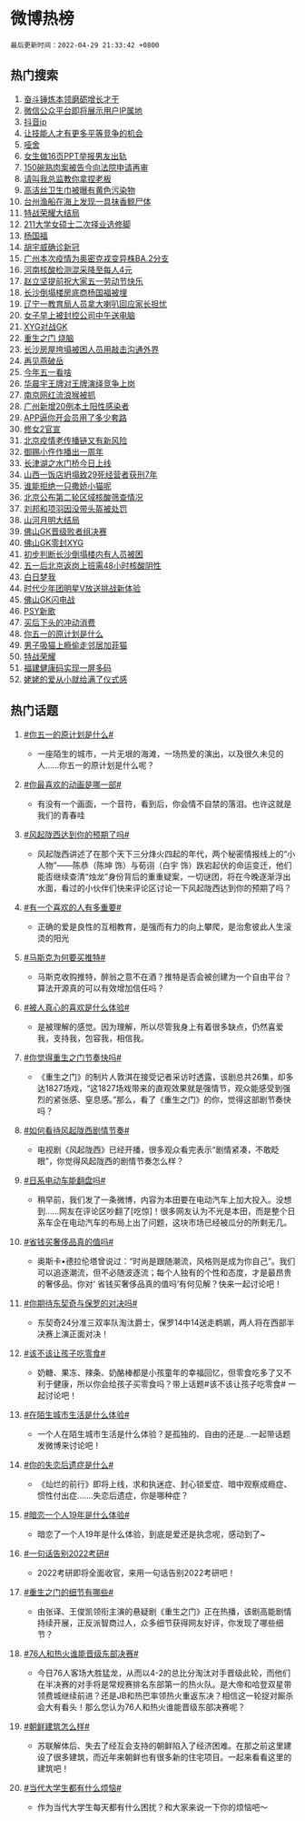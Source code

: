# 微博热榜

`最后更新时间：2022-04-29 21:33:42 +0800`

## 热门搜索

1. [奋斗锤炼本领磨砺增长才干](https://m.weibo.cn/search?containerid=100103type%3D1%26t%3D10%26q%3D%23%E5%A5%8B%E6%96%97%E9%94%A4%E7%82%BC%E6%9C%AC%E9%A2%86%E7%A3%A8%E7%A0%BA%E5%A2%9E%E9%95%BF%E6%89%8D%E5%B9%B2%23&stream_entry_id=51&isnewpage=1&extparam=seat%3D1%26c_type%3D51%26dgr%3D0%26pos%3D0%26filter_type%3Drealtimehot%26cate%3D10103%26display_time%3D1651239221%26pre_seqid%3D1651239221147012678226&luicode=10000011&lfid=106003type%253D25%2526t%253D3%2526disable_hot%253D1%2526filter_type%253Drealtimehot)
1. [微信公众平台即将展示用户IP属地](https://m.weibo.cn/search?containerid=100103type%3D1%26t%3D10%26q%3D%23%E5%BE%AE%E4%BF%A1%E5%85%AC%E4%BC%97%E5%B9%B3%E5%8F%B0%E5%8D%B3%E5%B0%86%E5%B1%95%E7%A4%BA%E7%94%A8%E6%88%B7IP%E5%B1%9E%E5%9C%B0%23&stream_entry_id=31&isnewpage=1&extparam=seat%3D1%26c_type%3D31%26pos%3D0%26filter_type%3Drealtimehot%26flag%3D16%26dgr%3D0%26realpos%3D1%26lcate%3D5001%26cate%3D0%26display_time%3D1651239221%26pre_seqid%3D1651239221147012678226&luicode=10000011&lfid=106003type%253D25%2526t%253D3%2526disable_hot%253D1%2526filter_type%253Drealtimehot)
1. [抖音ip](https://m.weibo.cn/search?containerid=100103type%3D1%26t%3D10%26q%3D%E6%8A%96%E9%9F%B3ip&stream_entry_id=31&isnewpage=1&extparam=seat%3D1%26c_type%3D31%26pos%3D1%26filter_type%3Drealtimehot%26flag%3D0%26dgr%3D0%26realpos%3D2%26lcate%3D5001%26cate%3D0%26display_time%3D1651239221%26pre_seqid%3D1651239221147012678226&luicode=10000011&lfid=106003type%253D25%2526t%253D3%2526disable_hot%253D1%2526filter_type%253Drealtimehot)
1. [让技能人才有更多平等竞争的机会](https://m.weibo.cn/search?containerid=100103type%3D1%26t%3D10%26q%3D%23%E8%AE%A9%E6%8A%80%E8%83%BD%E4%BA%BA%E6%89%8D%E6%9C%89%E6%9B%B4%E5%A4%9A%E5%B9%B3%E7%AD%89%E7%AB%9E%E4%BA%89%E7%9A%84%E6%9C%BA%E4%BC%9A%23&stream_entry_id=31&isnewpage=1&extparam=seat%3D1%26c_type%3D31%26pos%3D2%26filter_type%3Drealtimehot%26flag%3D0%26dgr%3D0%26realpos%3D3%26lcate%3D5001%26cate%3D0%26display_time%3D1651239221%26pre_seqid%3D1651239221147012678226&luicode=10000011&lfid=106003type%253D25%2526t%253D3%2526disable_hot%253D1%2526filter_type%253Drealtimehot)
1. [哑舍](https://m.weibo.cn/search?containerid=100103type%3D1%26t%3D10%26q%3D%E5%93%91%E8%88%8D&stream_entry_id=31&isnewpage=1&extparam=seat%3D1%26c_type%3D31%26pos%3D3%26filter_type%3Drealtimehot%26flag%3D16%26dgr%3D0%26realpos%3D4%26lcate%3D5001%26cate%3D0%26display_time%3D1651239221%26pre_seqid%3D1651239221147012678226&luicode=10000011&lfid=106003type%253D25%2526t%253D3%2526disable_hot%253D1%2526filter_type%253Drealtimehot)
1. [女生做16页PPT举报男友出轨](https://m.weibo.cn/search?containerid=100103type%3D1%26t%3D10%26q%3D%23%E5%A5%B3%E7%94%9F%E5%81%9A16%E9%A1%B5PPT%E4%B8%BE%E6%8A%A5%E7%94%B7%E5%8F%8B%E5%87%BA%E8%BD%A8%23&stream_entry_id=31&isnewpage=1&extparam=seat%3D1%26c_type%3D31%26pos%3D4%26filter_type%3Drealtimehot%26flag%3D2%26dgr%3D0%26realpos%3D5%26lcate%3D5001%26cate%3D0%26display_time%3D1651239221%26pre_seqid%3D1651239221147012678226&luicode=10000011&lfid=106003type%253D25%2526t%253D3%2526disable_hot%253D1%2526filter_type%253Drealtimehot)
1. [150碗熟肉案被告今向法院申请再审](https://m.weibo.cn/search?containerid=100103type%3D1%26t%3D10%26q%3D%23150%E7%A2%97%E7%86%9F%E8%82%89%E6%A1%88%E8%A2%AB%E5%91%8A%E4%BB%8A%E5%90%91%E6%B3%95%E9%99%A2%E7%94%B3%E8%AF%B7%E5%86%8D%E5%AE%A1%23&stream_entry_id=31&isnewpage=1&extparam=seat%3D1%26c_type%3D31%26pos%3D5%26filter_type%3Drealtimehot%26flag%3D1%26dgr%3D0%26realpos%3D6%26lcate%3D5001%26cate%3D0%26display_time%3D1651239221%26pre_seqid%3D1651239221147012678226&luicode=10000011&lfid=106003type%253D25%2526t%253D3%2526disable_hot%253D1%2526filter_type%253Drealtimehot)
1. [请叫我总监教你拿捏老板](https://m.weibo.cn/search?containerid=100103type%3D1%26t%3D10%26q%3D%23%E8%AF%B7%E5%8F%AB%E6%88%91%E6%80%BB%E7%9B%91%E6%95%99%E4%BD%A0%E6%8B%BF%E6%8D%8F%E8%80%81%E6%9D%BF%23&stream_entry_id=31&isnewpage=1&extparam=seat%3D1%26c_type%3D31%26pos%3D6%26adid%3D152983%26dgr%3D0%26filter_type%3Drealtimehot%26lcate%3D5001%26cate%3D0%26display_time%3D1651239221%26pre_seqid%3D1651239221147012678226&luicode=10000011&lfid=106003type%253D25%2526t%253D3%2526disable_hot%253D1%2526filter_type%253Drealtimehot)
1. [高洁丝卫生巾被曝有黄色污染物](https://m.weibo.cn/search?containerid=100103type%3D1%26t%3D10%26q%3D%23%E9%AB%98%E6%B4%81%E4%B8%9D%E5%8D%AB%E7%94%9F%E5%B7%BE%E8%A2%AB%E6%9B%9D%E6%9C%89%E9%BB%84%E8%89%B2%E6%B1%A1%E6%9F%93%E7%89%A9%23&stream_entry_id=31&isnewpage=1&extparam=seat%3D1%26c_type%3D31%26pos%3D7%26filter_type%3Drealtimehot%26flag%3D0%26dgr%3D0%26realpos%3D7%26lcate%3D5001%26cate%3D0%26display_time%3D1651239221%26pre_seqid%3D1651239221147012678226&luicode=10000011&lfid=106003type%253D25%2526t%253D3%2526disable_hot%253D1%2526filter_type%253Drealtimehot)
1. [台州渔船在海上发现一具抹香鲸尸体](https://m.weibo.cn/search?containerid=100103type%3D1%26t%3D10%26q%3D%23%E5%8F%B0%E5%B7%9E%E6%B8%94%E8%88%B9%E5%9C%A8%E6%B5%B7%E4%B8%8A%E5%8F%91%E7%8E%B0%E4%B8%80%E5%85%B7%E6%8A%B9%E9%A6%99%E9%B2%B8%E5%B0%B8%E4%BD%93%23&stream_entry_id=31&isnewpage=1&extparam=seat%3D1%26c_type%3D31%26pos%3D8%26filter_type%3Drealtimehot%26flag%3D0%26dgr%3D0%26realpos%3D8%26lcate%3D5001%26cate%3D0%26display_time%3D1651239221%26pre_seqid%3D1651239221147012678226&luicode=10000011&lfid=106003type%253D25%2526t%253D3%2526disable_hot%253D1%2526filter_type%253Drealtimehot)
1. [特战荣耀大结局](http://m.weibo.cn/c/wbox?&id=j84w2uenjc&roomid=9662&q=%23%E7%89%B9%E6%88%98%E8%8D%A3%E8%80%80%E5%A4%A7%E7%BB%93%E5%B1%80%23&extparam=seat%3D1%26c_type%3D31%26pos%3D9%26filter_type%3Drealtimehot%26flag%3D1%26dgr%3D0%26realpos%3D9%26lcate%3D5001%26cate%3D0%26display_time%3D1651239221%26pre_seqid%3D1651239221147012678226&luicode=10000011&lfid=106003type%253D25%2526t%253D3%2526disable_hot%253D1%2526filter_type%253Drealtimehot)
1. [211大学女硕士二次择业选修脚](https://m.weibo.cn/search?containerid=100103type%3D1%26t%3D10%26q%3D%23211%E5%A4%A7%E5%AD%A6%E5%A5%B3%E7%A1%95%E5%A3%AB%E4%BA%8C%E6%AC%A1%E6%8B%A9%E4%B8%9A%E9%80%89%E4%BF%AE%E8%84%9A%23&stream_entry_id=31&isnewpage=1&extparam=seat%3D1%26c_type%3D31%26pos%3D10%26filter_type%3Drealtimehot%26flag%3D0%26dgr%3D0%26realpos%3D10%26lcate%3D5001%26cate%3D0%26display_time%3D1651239221%26pre_seqid%3D1651239221147012678226&luicode=10000011&lfid=106003type%253D25%2526t%253D3%2526disable_hot%253D1%2526filter_type%253Drealtimehot)
1. [杨国福](https://m.weibo.cn/search?containerid=100103type%3D1%26t%3D10%26q%3D%E6%9D%A8%E5%9B%BD%E7%A6%8F&stream_entry_id=31&isnewpage=1&extparam=seat%3D1%26c_type%3D31%26pos%3D11%26filter_type%3Drealtimehot%26flag%3D2%26dgr%3D0%26realpos%3D11%26lcate%3D5001%26cate%3D0%26display_time%3D1651239221%26pre_seqid%3D1651239221147012678226&luicode=10000011&lfid=106003type%253D25%2526t%253D3%2526disable_hot%253D1%2526filter_type%253Drealtimehot)
1. [胡宇威确诊新冠](https://m.weibo.cn/search?containerid=100103type%3D1%26t%3D10%26q%3D%23%E8%83%A1%E5%AE%87%E5%A8%81%E7%A1%AE%E8%AF%8A%E6%96%B0%E5%86%A0%23&stream_entry_id=31&isnewpage=1&extparam=seat%3D1%26c_type%3D31%26pos%3D12%26filter_type%3Drealtimehot%26flag%3D0%26dgr%3D0%26realpos%3D12%26lcate%3D5001%26cate%3D0%26display_time%3D1651239221%26pre_seqid%3D1651239221147012678226&luicode=10000011&lfid=106003type%253D25%2526t%253D3%2526disable_hot%253D1%2526filter_type%253Drealtimehot)
1. [广州本次疫情为奥密克戎变异株BA.2分支](https://m.weibo.cn/search?containerid=100103type%3D1%26t%3D10%26q%3D%23%E5%B9%BF%E5%B7%9E%E6%9C%AC%E6%AC%A1%E7%96%AB%E6%83%85%E4%B8%BA%E5%A5%A5%E5%AF%86%E5%85%8B%E6%88%8E%E5%8F%98%E5%BC%82%E6%A0%AABA.2%E5%88%86%E6%94%AF%23&stream_entry_id=31&isnewpage=1&extparam=seat%3D1%26c_type%3D31%26pos%3D13%26filter_type%3Drealtimehot%26flag%3D1%26dgr%3D0%26realpos%3D13%26lcate%3D5001%26cate%3D0%26display_time%3D1651239221%26pre_seqid%3D1651239221147012678226&luicode=10000011&lfid=106003type%253D25%2526t%253D3%2526disable_hot%253D1%2526filter_type%253Drealtimehot)
1. [河南核酸检测混采降至每人4元](https://m.weibo.cn/search?containerid=100103type%3D1%26t%3D10%26q%3D%23%E6%B2%B3%E5%8D%97%E6%A0%B8%E9%85%B8%E6%A3%80%E6%B5%8B%E6%B7%B7%E9%87%87%E9%99%8D%E8%87%B3%E6%AF%8F%E4%BA%BA4%E5%85%83%23&stream_entry_id=31&isnewpage=1&extparam=seat%3D1%26c_type%3D31%26pos%3D14%26filter_type%3Drealtimehot%26flag%3D1%26dgr%3D0%26realpos%3D14%26lcate%3D5001%26cate%3D0%26display_time%3D1651239221%26pre_seqid%3D1651239221147012678226&luicode=10000011&lfid=106003type%253D25%2526t%253D3%2526disable_hot%253D1%2526filter_type%253Drealtimehot)
1. [赵立坚提前祝大家五一劳动节快乐](https://m.weibo.cn/search?containerid=100103type%3D1%26t%3D10%26q%3D%23%E8%B5%B5%E7%AB%8B%E5%9D%9A%E6%8F%90%E5%89%8D%E7%A5%9D%E5%A4%A7%E5%AE%B6%E4%BA%94%E4%B8%80%E5%8A%B3%E5%8A%A8%E8%8A%82%E5%BF%AB%E4%B9%90%23&stream_entry_id=31&isnewpage=1&extparam=seat%3D1%26c_type%3D31%26pos%3D15%26filter_type%3Drealtimehot%26flag%3D1%26dgr%3D0%26realpos%3D15%26lcate%3D5001%26cate%3D0%26display_time%3D1651239221%26pre_seqid%3D1651239221147012678226&luicode=10000011&lfid=106003type%253D25%2526t%253D3%2526disable_hot%253D1%2526filter_type%253Drealtimehot)
1. [长沙倒塌楼房底商杨国福被埋](https://m.weibo.cn/search?containerid=100103type%3D1%26t%3D10%26q%3D%23%E9%95%BF%E6%B2%99%E5%80%92%E5%A1%8C%E6%A5%BC%E6%88%BF%E5%BA%95%E5%95%86%E6%9D%A8%E5%9B%BD%E7%A6%8F%E8%A2%AB%E5%9F%8B%23&stream_entry_id=31&isnewpage=1&extparam=seat%3D1%26c_type%3D31%26pos%3D16%26filter_type%3Drealtimehot%26flag%3D1%26dgr%3D0%26realpos%3D16%26lcate%3D5001%26cate%3D0%26display_time%3D1651239221%26pre_seqid%3D1651239221147012678226&luicode=10000011&lfid=106003type%253D25%2526t%253D3%2526disable_hot%253D1%2526filter_type%253Drealtimehot)
1. [辽宁一教育局人员拿大喇叭回应家长担忧](https://m.weibo.cn/search?containerid=100103type%3D1%26t%3D10%26q%3D%23%E8%BE%BD%E5%AE%81%E4%B8%80%E6%95%99%E8%82%B2%E5%B1%80%E4%BA%BA%E5%91%98%E6%8B%BF%E5%A4%A7%E5%96%87%E5%8F%AD%E5%9B%9E%E5%BA%94%E5%AE%B6%E9%95%BF%E6%8B%85%E5%BF%A7%23&stream_entry_id=31&isnewpage=1&extparam=seat%3D1%26c_type%3D31%26pos%3D17%26filter_type%3Drealtimehot%26flag%3D1%26dgr%3D0%26realpos%3D17%26lcate%3D5001%26cate%3D0%26display_time%3D1651239221%26pre_seqid%3D1651239221147012678226&luicode=10000011&lfid=106003type%253D25%2526t%253D3%2526disable_hot%253D1%2526filter_type%253Drealtimehot)
1. [女子早上被封控公司中午送电脑](https://m.weibo.cn/search?containerid=100103type%3D1%26t%3D10%26q%3D%23%E5%A5%B3%E5%AD%90%E6%97%A9%E4%B8%8A%E8%A2%AB%E5%B0%81%E6%8E%A7%E5%85%AC%E5%8F%B8%E4%B8%AD%E5%8D%88%E9%80%81%E7%94%B5%E8%84%91%23&stream_entry_id=31&isnewpage=1&extparam=seat%3D1%26c_type%3D31%26pos%3D18%26filter_type%3Drealtimehot%26flag%3D0%26dgr%3D0%26realpos%3D18%26lcate%3D5001%26cate%3D0%26display_time%3D1651239221%26pre_seqid%3D1651239221147012678226&luicode=10000011&lfid=106003type%253D25%2526t%253D3%2526disable_hot%253D1%2526filter_type%253Drealtimehot)
1. [XYG对战GK](http://m.weibo.cn/c/wbox?&id=j84w2uenjc&roomid=9142&q=%23XYG%E5%AF%B9%E6%88%98GK%23&extparam=seat%3D1%26c_type%3D31%26pos%3D19%26filter_type%3Drealtimehot%26flag%3D1%26dgr%3D0%26realpos%3D19%26lcate%3D5001%26cate%3D0%26display_time%3D1651239221%26pre_seqid%3D1651239221147012678226&luicode=10000011&lfid=106003type%253D25%2526t%253D3%2526disable_hot%253D1%2526filter_type%253Drealtimehot)
1. [重生之门 烧脑](http://m.weibo.cn/c/wbox?&id=j84w2uenjc&roomid=9663&q=%23%E9%87%8D%E7%94%9F%E4%B9%8B%E9%97%A8+%E7%83%A7%E8%84%91%23&extparam=seat%3D1%26c_type%3D31%26pos%3D20%26filter_type%3Drealtimehot%26flag%3D0%26dgr%3D0%26realpos%3D20%26lcate%3D5001%26cate%3D0%26display_time%3D1651239221%26pre_seqid%3D1651239221147012678226&luicode=10000011&lfid=106003type%253D25%2526t%253D3%2526disable_hot%253D1%2526filter_type%253Drealtimehot)
1. [长沙房屋垮塌被困人员用敲击沟通外界](https://m.weibo.cn/search?containerid=100103type%3D1%26t%3D10%26q%3D%23%E9%95%BF%E6%B2%99%E6%88%BF%E5%B1%8B%E5%9E%AE%E5%A1%8C%E8%A2%AB%E5%9B%B0%E4%BA%BA%E5%91%98%E7%94%A8%E6%95%B2%E5%87%BB%E6%B2%9F%E9%80%9A%E5%A4%96%E7%95%8C%23&stream_entry_id=31&isnewpage=1&extparam=seat%3D1%26c_type%3D31%26pos%3D21%26filter_type%3Drealtimehot%26flag%3D1%26dgr%3D0%26realpos%3D21%26lcate%3D5001%26cate%3D0%26display_time%3D1651239221%26pre_seqid%3D1651239221147012678226&luicode=10000011&lfid=106003type%253D25%2526t%253D3%2526disable_hot%253D1%2526filter_type%253Drealtimehot)
1. [再见燕破岳](https://m.weibo.cn/search?containerid=100103type%3D1%26t%3D10%26q%3D%E5%86%8D%E8%A7%81%E7%87%95%E7%A0%B4%E5%B2%B3&stream_entry_id=31&isnewpage=1&extparam=seat%3D1%26c_type%3D31%26pos%3D22%26filter_type%3Drealtimehot%26flag%3D1%26dgr%3D0%26realpos%3D22%26lcate%3D5001%26cate%3D0%26display_time%3D1651239221%26pre_seqid%3D1651239221147012678226&luicode=10000011&lfid=106003type%253D25%2526t%253D3%2526disable_hot%253D1%2526filter_type%253Drealtimehot)
1. [今年五一看啥](https://m.weibo.cn/search?containerid=100103type%3D1%26t%3D10%26q%3D%23%E4%BB%8A%E5%B9%B4%E4%BA%94%E4%B8%80%E7%9C%8B%E5%95%A5%23&stream_entry_id=31&isnewpage=1&extparam=seat%3D1%26c_type%3D31%26pos%3D23%26filter_type%3Drealtimehot%26flag%3D1%26dgr%3D0%26realpos%3D23%26lcate%3D5001%26cate%3D0%26display_time%3D1651239221%26pre_seqid%3D1651239221147012678226&luicode=10000011&lfid=106003type%253D25%2526t%253D3%2526disable_hot%253D1%2526filter_type%253Drealtimehot)
1. [华晨宇王牌对王牌演绎竞争上岗](https://m.weibo.cn/search?containerid=100103type%3D1%26t%3D10%26q%3D%23%E5%8D%8E%E6%99%A8%E5%AE%87%E7%8E%8B%E7%89%8C%E5%AF%B9%E7%8E%8B%E7%89%8C%E6%BC%94%E7%BB%8E%E7%AB%9E%E4%BA%89%E4%B8%8A%E5%B2%97%23&stream_entry_id=31&isnewpage=1&extparam=seat%3D1%26c_type%3D31%26pos%3D24%26filter_type%3Drealtimehot%26flag%3D1%26dgr%3D0%26realpos%3D24%26lcate%3D5001%26cate%3D0%26display_time%3D1651239221%26pre_seqid%3D1651239221147012678226&luicode=10000011&lfid=106003type%253D25%2526t%253D3%2526disable_hot%253D1%2526filter_type%253Drealtimehot)
1. [南京网红流浪猴被抓](https://m.weibo.cn/search?containerid=100103type%3D1%26t%3D10%26q%3D%23%E5%8D%97%E4%BA%AC%E7%BD%91%E7%BA%A2%E6%B5%81%E6%B5%AA%E7%8C%B4%E8%A2%AB%E6%8A%93%23&stream_entry_id=31&isnewpage=1&extparam=seat%3D1%26c_type%3D31%26pos%3D25%26filter_type%3Drealtimehot%26flag%3D1%26dgr%3D0%26realpos%3D25%26lcate%3D5001%26cate%3D0%26display_time%3D1651239221%26pre_seqid%3D1651239221147012678226&luicode=10000011&lfid=106003type%253D25%2526t%253D3%2526disable_hot%253D1%2526filter_type%253Drealtimehot)
1. [广州新增20例本土阳性感染者](https://m.weibo.cn/search?containerid=100103type%3D1%26t%3D10%26q%3D%23%E5%B9%BF%E5%B7%9E%E6%96%B0%E5%A2%9E20%E4%BE%8B%E6%9C%AC%E5%9C%9F%E9%98%B3%E6%80%A7%E6%84%9F%E6%9F%93%E8%80%85%23&stream_entry_id=31&isnewpage=1&extparam=seat%3D1%26c_type%3D31%26pos%3D26%26filter_type%3Drealtimehot%26flag%3D1%26dgr%3D0%26realpos%3D26%26lcate%3D5001%26cate%3D0%26display_time%3D1651239221%26pre_seqid%3D1651239221147012678226&luicode=10000011&lfid=106003type%253D25%2526t%253D3%2526disable_hot%253D1%2526filter_type%253Drealtimehot)
1. [APP逼你开会员用了多少套路](https://m.weibo.cn/search?containerid=100103type%3D1%26t%3D10%26q%3D%23APP%E9%80%BC%E4%BD%A0%E5%BC%80%E4%BC%9A%E5%91%98%E7%94%A8%E4%BA%86%E5%A4%9A%E5%B0%91%E5%A5%97%E8%B7%AF%23&stream_entry_id=31&isnewpage=1&extparam=seat%3D1%26c_type%3D31%26pos%3D27%26filter_type%3Drealtimehot%26flag%3D1%26dgr%3D0%26realpos%3D27%26lcate%3D5001%26cate%3D0%26display_time%3D1651239221%26pre_seqid%3D1651239221147012678226&luicode=10000011&lfid=106003type%253D25%2526t%253D3%2526disable_hot%253D1%2526filter_type%253Drealtimehot)
1. [修女2官宣](https://m.weibo.cn/search?containerid=100103type%3D1%26t%3D10%26q%3D%23%E4%BF%AE%E5%A5%B32%E5%AE%98%E5%AE%A3%23&stream_entry_id=31&isnewpage=1&extparam=seat%3D1%26c_type%3D31%26pos%3D28%26filter_type%3Drealtimehot%26flag%3D1%26dgr%3D0%26realpos%3D28%26lcate%3D5001%26cate%3D0%26display_time%3D1651239221%26pre_seqid%3D1651239221147012678226&luicode=10000011&lfid=106003type%253D25%2526t%253D3%2526disable_hot%253D1%2526filter_type%253Drealtimehot)
1. [北京疫情老传播链又有新风险](https://m.weibo.cn/search?containerid=100103type%3D1%26t%3D10%26q%3D%23%E5%8C%97%E4%BA%AC%E7%96%AB%E6%83%85%E8%80%81%E4%BC%A0%E6%92%AD%E9%93%BE%E5%8F%88%E6%9C%89%E6%96%B0%E9%A3%8E%E9%99%A9%23&stream_entry_id=31&isnewpage=1&extparam=seat%3D1%26c_type%3D31%26pos%3D29%26filter_type%3Drealtimehot%26flag%3D1%26dgr%3D0%26realpos%3D29%26lcate%3D5001%26cate%3D0%26display_time%3D1651239221%26pre_seqid%3D1651239221147012678226&luicode=10000011&lfid=106003type%253D25%2526t%253D3%2526disable_hot%253D1%2526filter_type%253Drealtimehot)
1. [御赐小仵作播出一周年](https://m.weibo.cn/search?containerid=100103type%3D1%26t%3D10%26q%3D%23%E5%BE%A1%E8%B5%90%E5%B0%8F%E4%BB%B5%E4%BD%9C%E6%92%AD%E5%87%BA%E4%B8%80%E5%91%A8%E5%B9%B4%23&stream_entry_id=31&isnewpage=1&extparam=seat%3D1%26c_type%3D31%26pos%3D30%26filter_type%3Drealtimehot%26flag%3D0%26dgr%3D0%26realpos%3D30%26lcate%3D5001%26cate%3D0%26display_time%3D1651239221%26pre_seqid%3D1651239221147012678226&luicode=10000011&lfid=106003type%253D25%2526t%253D3%2526disable_hot%253D1%2526filter_type%253Drealtimehot)
1. [长津湖之水门桥今日上线](https://m.weibo.cn/search?containerid=100103type%3D1%26t%3D10%26q%3D%23%E9%95%BF%E6%B4%A5%E6%B9%96%E4%B9%8B%E6%B0%B4%E9%97%A8%E6%A1%A5%E4%BB%8A%E6%97%A5%E4%B8%8A%E7%BA%BF%23&stream_entry_id=31&isnewpage=1&extparam=seat%3D1%26c_type%3D31%26pos%3D31%26filter_type%3Drealtimehot%26flag%3D0%26dgr%3D0%26realpos%3D31%26lcate%3D5001%26cate%3D0%26display_time%3D1651239221%26pre_seqid%3D1651239221147012678226&luicode=10000011&lfid=106003type%253D25%2526t%253D3%2526disable_hot%253D1%2526filter_type%253Drealtimehot)
1. [山西一饭店坍塌致29死经营者获刑7年](https://m.weibo.cn/search?containerid=100103type%3D1%26t%3D10%26q%3D%23%E5%B1%B1%E8%A5%BF%E4%B8%80%E9%A5%AD%E5%BA%97%E5%9D%8D%E5%A1%8C%E8%87%B429%E6%AD%BB%E7%BB%8F%E8%90%A5%E8%80%85%E8%8E%B7%E5%88%917%E5%B9%B4%23&stream_entry_id=31&isnewpage=1&extparam=seat%3D1%26c_type%3D31%26pos%3D32%26filter_type%3Drealtimehot%26flag%3D0%26dgr%3D0%26realpos%3D32%26lcate%3D5001%26cate%3D0%26display_time%3D1651239221%26pre_seqid%3D1651239221147012678226&luicode=10000011&lfid=106003type%253D25%2526t%253D3%2526disable_hot%253D1%2526filter_type%253Drealtimehot)
1. [谁能拒绝一只撒娇小猫呢](https://m.weibo.cn/search?containerid=100103type%3D1%26t%3D10%26q%3D%23%E8%B0%81%E8%83%BD%E6%8B%92%E7%BB%9D%E4%B8%80%E5%8F%AA%E6%92%92%E5%A8%87%E5%B0%8F%E7%8C%AB%E5%91%A2%23&stream_entry_id=31&isnewpage=1&extparam=seat%3D1%26c_type%3D31%26pos%3D33%26filter_type%3Drealtimehot%26flag%3D1%26dgr%3D0%26realpos%3D33%26lcate%3D5001%26cate%3D0%26display_time%3D1651239221%26pre_seqid%3D1651239221147012678226&luicode=10000011&lfid=106003type%253D25%2526t%253D3%2526disable_hot%253D1%2526filter_type%253Drealtimehot)
1. [北京公布第二轮区域核酸筛查情况](https://m.weibo.cn/search?containerid=100103type%3D1%26t%3D10%26q%3D%23%E5%8C%97%E4%BA%AC%E5%85%AC%E5%B8%83%E7%AC%AC%E4%BA%8C%E8%BD%AE%E5%8C%BA%E5%9F%9F%E6%A0%B8%E9%85%B8%E7%AD%9B%E6%9F%A5%E6%83%85%E5%86%B5%23&stream_entry_id=31&isnewpage=1&extparam=seat%3D1%26c_type%3D31%26pos%3D34%26filter_type%3Drealtimehot%26flag%3D1%26dgr%3D0%26realpos%3D34%26lcate%3D5001%26cate%3D0%26display_time%3D1651239221%26pre_seqid%3D1651239221147012678226&luicode=10000011&lfid=106003type%253D25%2526t%253D3%2526disable_hot%253D1%2526filter_type%253Drealtimehot)
1. [刘邦和项羽因没带头盔被处罚](https://m.weibo.cn/search?containerid=100103type%3D1%26t%3D10%26q%3D%23%E5%88%98%E9%82%A6%E5%92%8C%E9%A1%B9%E7%BE%BD%E5%9B%A0%E6%B2%A1%E5%B8%A6%E5%A4%B4%E7%9B%94%E8%A2%AB%E5%A4%84%E7%BD%9A%23&stream_entry_id=31&isnewpage=1&extparam=seat%3D1%26c_type%3D31%26pos%3D35%26filter_type%3Drealtimehot%26flag%3D0%26dgr%3D0%26realpos%3D35%26lcate%3D5001%26cate%3D0%26display_time%3D1651239221%26pre_seqid%3D1651239221147012678226&luicode=10000011&lfid=106003type%253D25%2526t%253D3%2526disable_hot%253D1%2526filter_type%253Drealtimehot)
1. [山河月明大结局](http://m.weibo.cn/c/wbox?&id=j84w2uenjc&roomid=9664&q=%23%E5%B1%B1%E6%B2%B3%E6%9C%88%E6%98%8E%E5%A4%A7%E7%BB%93%E5%B1%80%23&extparam=seat%3D1%26c_type%3D31%26pos%3D36%26filter_type%3Drealtimehot%26flag%3D1%26dgr%3D0%26realpos%3D36%26lcate%3D5001%26cate%3D0%26display_time%3D1651239221%26pre_seqid%3D1651239221147012678226&luicode=10000011&lfid=106003type%253D25%2526t%253D3%2526disable_hot%253D1%2526filter_type%253Drealtimehot)
1. [佛山GK晋级败者组决赛](https://m.weibo.cn/search?containerid=100103type%3D1%26t%3D10%26q%3D%23%E4%BD%9B%E5%B1%B1GK%E6%99%8B%E7%BA%A7%E8%B4%A5%E8%80%85%E7%BB%84%E5%86%B3%E8%B5%9B%23&stream_entry_id=31&isnewpage=1&extparam=seat%3D1%26c_type%3D31%26pos%3D37%26filter_type%3Drealtimehot%26flag%3D1%26dgr%3D0%26realpos%3D37%26lcate%3D5001%26cate%3D0%26display_time%3D1651239221%26pre_seqid%3D1651239221147012678226&luicode=10000011&lfid=106003type%253D25%2526t%253D3%2526disable_hot%253D1%2526filter_type%253Drealtimehot)
1. [佛山GK零封XYG](https://m.weibo.cn/search?containerid=100103type%3D1%26t%3D10%26q%3D%23%E4%BD%9B%E5%B1%B1GK%E9%9B%B6%E5%B0%81XYG%23&stream_entry_id=31&isnewpage=1&extparam=seat%3D1%26c_type%3D31%26pos%3D38%26filter_type%3Drealtimehot%26flag%3D1%26dgr%3D0%26realpos%3D38%26lcate%3D5001%26cate%3D0%26display_time%3D1651239221%26pre_seqid%3D1651239221147012678226&luicode=10000011&lfid=106003type%253D25%2526t%253D3%2526disable_hot%253D1%2526filter_type%253Drealtimehot)
1. [初步判断长沙倒塌楼内有人员被困](https://m.weibo.cn/search?containerid=100103type%3D1%26t%3D10%26q%3D%23%E5%88%9D%E6%AD%A5%E5%88%A4%E6%96%AD%E9%95%BF%E6%B2%99%E5%80%92%E5%A1%8C%E6%A5%BC%E5%86%85%E6%9C%89%E4%BA%BA%E5%91%98%E8%A2%AB%E5%9B%B0%23&stream_entry_id=31&isnewpage=1&extparam=seat%3D1%26c_type%3D31%26pos%3D39%26filter_type%3Drealtimehot%26flag%3D0%26dgr%3D0%26realpos%3D39%26lcate%3D5001%26cate%3D0%26display_time%3D1651239221%26pre_seqid%3D1651239221147012678226&luicode=10000011&lfid=106003type%253D25%2526t%253D3%2526disable_hot%253D1%2526filter_type%253Drealtimehot)
1. [五一后北京返岗上班需48小时核酸阴性](https://m.weibo.cn/search?containerid=100103type%3D1%26t%3D10%26q%3D%23%E4%BA%94%E4%B8%80%E5%90%8E%E5%8C%97%E4%BA%AC%E8%BF%94%E5%B2%97%E4%B8%8A%E7%8F%AD%E9%9C%8048%E5%B0%8F%E6%97%B6%E6%A0%B8%E9%85%B8%E9%98%B4%E6%80%A7%23&stream_entry_id=31&isnewpage=1&extparam=seat%3D1%26c_type%3D31%26pos%3D40%26filter_type%3Drealtimehot%26flag%3D0%26dgr%3D0%26realpos%3D40%26lcate%3D5001%26cate%3D0%26display_time%3D1651239221%26pre_seqid%3D1651239221147012678226&luicode=10000011&lfid=106003type%253D25%2526t%253D3%2526disable_hot%253D1%2526filter_type%253Drealtimehot)
1. [白日梦我](https://m.weibo.cn/search?containerid=100103type%3D1%26t%3D10%26q%3D%E7%99%BD%E6%97%A5%E6%A2%A6%E6%88%91&stream_entry_id=31&isnewpage=1&extparam=seat%3D1%26c_type%3D31%26pos%3D41%26filter_type%3Drealtimehot%26flag%3D0%26dgr%3D0%26realpos%3D41%26lcate%3D5001%26cate%3D0%26display_time%3D1651239221%26pre_seqid%3D1651239221147012678226&luicode=10000011&lfid=106003type%253D25%2526t%253D3%2526disable_hot%253D1%2526filter_type%253Drealtimehot)
1. [时代少年团明星V放送挑战新体验](https://m.weibo.cn/search?containerid=100103type%3D1%26t%3D10%26q%3D%23%E6%97%B6%E4%BB%A3%E5%B0%91%E5%B9%B4%E5%9B%A2%E6%98%8E%E6%98%9FV%E6%94%BE%E9%80%81%E6%8C%91%E6%88%98%E6%96%B0%E4%BD%93%E9%AA%8C%23&stream_entry_id=31&isnewpage=1&extparam=seat%3D1%26c_type%3D31%26pos%3D42%26filter_type%3Drealtimehot%26flag%3D1%26dgr%3D0%26realpos%3D42%26lcate%3D5001%26cate%3D0%26display_time%3D1651239221%26pre_seqid%3D1651239221147012678226&luicode=10000011&lfid=106003type%253D25%2526t%253D3%2526disable_hot%253D1%2526filter_type%253Drealtimehot)
1. [佛山GK闪电战](https://m.weibo.cn/search?containerid=100103type%3D1%26t%3D10%26q%3D%23%E4%BD%9B%E5%B1%B1GK%E9%97%AA%E7%94%B5%E6%88%98%23&stream_entry_id=31&isnewpage=1&extparam=seat%3D1%26c_type%3D31%26pos%3D43%26filter_type%3Drealtimehot%26flag%3D1%26dgr%3D0%26realpos%3D43%26lcate%3D5001%26cate%3D0%26display_time%3D1651239221%26pre_seqid%3D1651239221147012678226&luicode=10000011&lfid=106003type%253D25%2526t%253D3%2526disable_hot%253D1%2526filter_type%253Drealtimehot)
1. [PSY新歌](https://m.weibo.cn/search?containerid=100103type%3D1%26t%3D10%26q%3DPSY%E6%96%B0%E6%AD%8C&stream_entry_id=31&isnewpage=1&extparam=seat%3D1%26c_type%3D31%26pos%3D44%26filter_type%3Drealtimehot%26flag%3D0%26dgr%3D0%26realpos%3D44%26lcate%3D5001%26cate%3D0%26display_time%3D1651239221%26pre_seqid%3D1651239221147012678226&luicode=10000011&lfid=106003type%253D25%2526t%253D3%2526disable_hot%253D1%2526filter_type%253Drealtimehot)
1. [买后下头的冲动消费](https://m.weibo.cn/search?containerid=100103type%3D1%26t%3D10%26q%3D%23%E4%B9%B0%E5%90%8E%E4%B8%8B%E5%A4%B4%E7%9A%84%E5%86%B2%E5%8A%A8%E6%B6%88%E8%B4%B9%23&stream_entry_id=31&isnewpage=1&extparam=seat%3D1%26c_type%3D31%26pos%3D45%26filter_type%3Drealtimehot%26flag%3D1%26dgr%3D0%26realpos%3D45%26lcate%3D5001%26cate%3D0%26display_time%3D1651239221%26pre_seqid%3D1651239221147012678226&luicode=10000011&lfid=106003type%253D25%2526t%253D3%2526disable_hot%253D1%2526filter_type%253Drealtimehot)
1. [你五一的原计划是什么](https://m.weibo.cn/search?containerid=100103type%3D1%26t%3D10%26q%3D%23%E4%BD%A0%E4%BA%94%E4%B8%80%E7%9A%84%E5%8E%9F%E8%AE%A1%E5%88%92%E6%98%AF%E4%BB%80%E4%B9%88%23&stream_entry_id=31&isnewpage=1&extparam=seat%3D1%26c_type%3D31%26pos%3D46%26filter_type%3Drealtimehot%26flag%3D0%26dgr%3D0%26realpos%3D46%26lcate%3D5001%26cate%3D0%26display_time%3D1651239221%26pre_seqid%3D1651239221147012678226&luicode=10000011&lfid=106003type%253D25%2526t%253D3%2526disable_hot%253D1%2526filter_type%253Drealtimehot)
1. [男子吸猫上瘾偷走邻居加菲猫](https://m.weibo.cn/search?containerid=100103type%3D1%26t%3D10%26q%3D%23%E7%94%B7%E5%AD%90%E5%90%B8%E7%8C%AB%E4%B8%8A%E7%98%BE%E5%81%B7%E8%B5%B0%E9%82%BB%E5%B1%85%E5%8A%A0%E8%8F%B2%E7%8C%AB%23&stream_entry_id=31&isnewpage=1&extparam=seat%3D1%26c_type%3D31%26pos%3D47%26filter_type%3Drealtimehot%26flag%3D0%26dgr%3D0%26realpos%3D47%26lcate%3D5001%26cate%3D0%26display_time%3D1651239221%26pre_seqid%3D1651239221147012678226&luicode=10000011&lfid=106003type%253D25%2526t%253D3%2526disable_hot%253D1%2526filter_type%253Drealtimehot)
1. [特战荣耀](http://m.weibo.cn/c/wbox?&id=j84w2uenjc&roomid=8312&q=%23%E7%89%B9%E6%88%98%E8%8D%A3%E8%80%80%23&extparam=seat%3D1%26c_type%3D31%26pos%3D48%26filter_type%3Drealtimehot%26flag%3D1%26dgr%3D0%26realpos%3D48%26lcate%3D5001%26cate%3D0%26display_time%3D1651239221%26pre_seqid%3D1651239221147012678226&luicode=10000011&lfid=106003type%253D25%2526t%253D3%2526disable_hot%253D1%2526filter_type%253Drealtimehot)
1. [福建健康码实现一屏多码](https://m.weibo.cn/search?containerid=100103type%3D1%26t%3D10%26q%3D%23%E7%A6%8F%E5%BB%BA%E5%81%A5%E5%BA%B7%E7%A0%81%E5%AE%9E%E7%8E%B0%E4%B8%80%E5%B1%8F%E5%A4%9A%E7%A0%81%23&stream_entry_id=31&isnewpage=1&extparam=seat%3D1%26c_type%3D31%26pos%3D49%26filter_type%3Drealtimehot%26flag%3D1%26dgr%3D0%26realpos%3D49%26lcate%3D5001%26cate%3D0%26display_time%3D1651239221%26pre_seqid%3D1651239221147012678226&luicode=10000011&lfid=106003type%253D25%2526t%253D3%2526disable_hot%253D1%2526filter_type%253Drealtimehot)
1. [姥姥的爱从小就给满了仪式感](https://m.weibo.cn/search?containerid=100103type%3D1%26t%3D10%26q%3D%23%E5%A7%A5%E5%A7%A5%E7%9A%84%E7%88%B1%E4%BB%8E%E5%B0%8F%E5%B0%B1%E7%BB%99%E6%BB%A1%E4%BA%86%E4%BB%AA%E5%BC%8F%E6%84%9F%23&stream_entry_id=31&isnewpage=1&extparam=seat%3D1%26c_type%3D31%26pos%3D50%26filter_type%3Drealtimehot%26flag%3D1%26dgr%3D0%26realpos%3D50%26lcate%3D5001%26cate%3D0%26display_time%3D1651239221%26pre_seqid%3D1651239221147012678226&luicode=10000011&lfid=106003type%253D25%2526t%253D3%2526disable_hot%253D1%2526filter_type%253Drealtimehot)

## 热门话题

1. [#你五一的原计划是什么#](https://m.weibo.cn/search?containerid=231522type%3D1%26t%3D10%26q%3D%23%E4%BD%A0%E4%BA%94%E4%B8%80%E7%9A%84%E5%8E%9F%E8%AE%A1%E5%88%92%E6%98%AF%E4%BB%80%E4%B9%88%23&stream_entry_id=128&isnewpage=1&extparam=seat%3D1%26c_type%3D128%26dgr%3D0%26pos%3D1-0-0%26lcate%3D5004%26unitid%3D43121%26cate%3D5004%26display_time%3D1651239222%26pre_seqid%3D16512392225140414840375&luicode=10000011&lfid=231648_-_4)
    - 一座陌生的城市，一片无垠的海滩，一场热爱的演出，以及很久未见的人……你五一的原计划是什么呢？

1. [#你最喜欢的动画是哪一部#](https://m.weibo.cn/search?containerid=231522type%3D1%26t%3D10%26q%3D%23%E4%BD%A0%E6%9C%80%E5%96%9C%E6%AC%A2%E7%9A%84%E5%8A%A8%E7%94%BB%E6%98%AF%E5%93%AA%E4%B8%80%E9%83%A8%23&stream_entry_id=128&isnewpage=1&extparam=seat%3D1%26c_type%3D128%26dgr%3D0%26pos%3D1-0-1%26lcate%3D5004%26unitid%3D43129%26cate%3D5004%26display_time%3D1651239222%26pre_seqid%3D16512392225140414840375&luicode=10000011&lfid=231648_-_4)
    - 有没有一个画面，一个音符，看到后，你会情不自禁的落泪。也许这就是我们的青春哇

1. [#风起陇西达到你的预期了吗#](https://m.weibo.cn/search?containerid=231522type%3D1%26t%3D10%26q%3D%23%E9%A3%8E%E8%B5%B7%E9%99%87%E8%A5%BF%E8%BE%BE%E5%88%B0%E4%BD%A0%E7%9A%84%E9%A2%84%E6%9C%9F%E4%BA%86%E5%90%97%23&stream_entry_id=128&isnewpage=1&extparam=seat%3D1%26c_type%3D128%26dgr%3D0%26pos%3D1-0-2%26lcate%3D5004%26unitid%3D43092%26cate%3D5004%26display_time%3D1651239222%26pre_seqid%3D16512392225140414840375&luicode=10000011&lfid=231648_-_4)
    - 风起陇西讲述了在那个天下三分烽火四起的年代，两个秘密情报线上的“小人物”——陈恭（陈坤 饰）与荀诩（白宇 饰）跌宕起伏的命运变迁，他们能否继续查清“烛龙”身份背后的重重疑案，一切谜团，将在今晚逐渐浮出水面，看过的小伙伴们快来评论区讨论一下风起陇西达到你的预期了吗？

1. [#有一个喜欢的人有多重要#](https://m.weibo.cn/search?containerid=231522type%3D1%26t%3D10%26q%3D%23%E6%9C%89%E4%B8%80%E4%B8%AA%E5%96%9C%E6%AC%A2%E7%9A%84%E4%BA%BA%E6%9C%89%E5%A4%9A%E9%87%8D%E8%A6%81%23&stream_entry_id=128&isnewpage=1&extparam=seat%3D1%26c_type%3D128%26dgr%3D0%26pos%3D1-0-3%26lcate%3D5004%26unitid%3D43122%26cate%3D5004%26display_time%3D1651239222%26pre_seqid%3D16512392225140414840375&luicode=10000011&lfid=231648_-_4)
    - 正确的爱是良性的互相教育，是强而有力的向上攀爬，是治愈彼此人生滚烫的阳光

1. [#马斯克为何要买推特#](https://m.weibo.cn/search?containerid=231522type%3D1%26t%3D10%26q%3D%23%E9%A9%AC%E6%96%AF%E5%85%8B%E4%B8%BA%E4%BD%95%E8%A6%81%E4%B9%B0%E6%8E%A8%E7%89%B9%23&stream_entry_id=128&isnewpage=1&extparam=seat%3D1%26c_type%3D128%26dgr%3D0%26pos%3D1-0-4%26lcate%3D5004%26unitid%3D43130%26cate%3D5004%26display_time%3D1651239222%26pre_seqid%3D16512392225140414840375&luicode=10000011&lfid=231648_-_4)
    - 马斯克收购推特，醉翁之意不在酒？推特是否会被创建为一个自由平台？算法开源真的可以有效增加信任吗？

1. [#被人真心的喜欢是什么体验#](https://m.weibo.cn/search?containerid=231522type%3D1%26t%3D10%26q%3D%23%E8%A2%AB%E4%BA%BA%E7%9C%9F%E5%BF%83%E7%9A%84%E5%96%9C%E6%AC%A2%E6%98%AF%E4%BB%80%E4%B9%88%E4%BD%93%E9%AA%8C%23&stream_entry_id=128&isnewpage=1&extparam=seat%3D1%26c_type%3D128%26dgr%3D0%26pos%3D1-0-5%26lcate%3D5004%26unitid%3D43126%26cate%3D5004%26display_time%3D1651239222%26pre_seqid%3D16512392225140414840375&luicode=10000011&lfid=231648_-_4)
    - 是被理解的感觉。因为理解，所以尽管我身上有着很多缺点，仍然喜爱我，支持我，包容我，相信我。

1. [#你觉得重生之门节奏快吗#](https://m.weibo.cn/search?containerid=231522type%3D1%26t%3D10%26q%3D%23%E4%BD%A0%E8%A7%89%E5%BE%97%E9%87%8D%E7%94%9F%E4%B9%8B%E9%97%A8%E8%8A%82%E5%A5%8F%E5%BF%AB%E5%90%97%23&stream_entry_id=128&isnewpage=1&extparam=seat%3D1%26c_type%3D128%26dgr%3D0%26pos%3D1-0-6%26lcate%3D5004%26unitid%3D43141%26cate%3D5004%26display_time%3D1651239222%26pre_seqid%3D16512392225140414840375&luicode=10000011&lfid=231648_-_4)
    - 《重生之门》的制片人敦淇在接受记者采访时透露，该剧总共26集，却多达1827场戏，“这1827场戏带来的直观效果就是强情节，观众能感受到强烈的紧张感、窒息感。”那么，看了《重生之门》的你，觉得这部剧节奏快吗？

1. [#如何看待风起陇西剧情节奏#](https://m.weibo.cn/search?containerid=231522type%3D1%26t%3D10%26q%3D%23%E5%A6%82%E4%BD%95%E7%9C%8B%E5%BE%85%E9%A3%8E%E8%B5%B7%E9%99%87%E8%A5%BF%E5%89%A7%E6%83%85%E8%8A%82%E5%A5%8F%23&stream_entry_id=128&isnewpage=1&extparam=seat%3D1%26c_type%3D128%26dgr%3D0%26pos%3D1-0-7%26lcate%3D5004%26unitid%3D43105%26cate%3D5004%26display_time%3D1651239222%26pre_seqid%3D16512392225140414840375&luicode=10000011&lfid=231648_-_4)
    - 电视剧《风起陇西》已经开播，很多观众看完表示“剧情紧凑，不敢眨眼”，你觉得风起陇西的剧情节奏怎么样？

1. [#日系电动车能翻盘吗#](https://m.weibo.cn/search?containerid=231522type%3D1%26t%3D10%26q%3D%23%E6%97%A5%E7%B3%BB%E7%94%B5%E5%8A%A8%E8%BD%A6%E8%83%BD%E7%BF%BB%E7%9B%98%E5%90%97%23&stream_entry_id=128&isnewpage=1&extparam=seat%3D1%26c_type%3D128%26dgr%3D0%26pos%3D1-0-8%26lcate%3D5004%26unitid%3D43106%26cate%3D5004%26display_time%3D1651239222%26pre_seqid%3D16512392225140414840375&luicode=10000011&lfid=231648_-_4)
    - 稍早前，我们发了一条微博，内容为本田要在电动汽车上加大投入。没想到……网友在评论区吵翻了[吃惊]！很多网友认为不光是本田，而是整个日系车企在电动汽车的布局上出了问题，这块市场已经被瓜分的所剩无几。

1. [#省钱买奢侈品真的值吗#](https://m.weibo.cn/search?containerid=231522type%3D1%26t%3D10%26q%3D%23%E7%9C%81%E9%92%B1%E4%B9%B0%E5%A5%A2%E4%BE%88%E5%93%81%E7%9C%9F%E7%9A%84%E5%80%BC%E5%90%97%23&stream_entry_id=128&isnewpage=1&extparam=seat%3D1%26c_type%3D128%26dgr%3D0%26pos%3D1-0-9%26lcate%3D5004%26unitid%3D43145%26cate%3D5004%26display_time%3D1651239222%26pre_seqid%3D16512392225140414840375&luicode=10000011&lfid=231648_-_4)
    - 奥斯卡•德拉伦塔曾说过：“时尚是跟随潮流，风格则是成为你自己”。我们可以追逐潮流，但不必随波逐流；每个人独有的个性和态度，才是最昂贵的奢侈品。你对‘ 省钱买奢侈品真的值吗’有何见解？快来一起讨论吧！

1. [#你期待东契奇与保罗的对决吗#](https://m.weibo.cn/search?containerid=231522type%3D1%26t%3D10%26q%3D%23%E4%BD%A0%E6%9C%9F%E5%BE%85%E4%B8%9C%E5%A5%91%E5%A5%87%E4%B8%8E%E4%BF%9D%E7%BD%97%E7%9A%84%E5%AF%B9%E5%86%B3%E5%90%97%23&stream_entry_id=128&isnewpage=1&extparam=seat%3D1%26c_type%3D128%26dgr%3D0%26pos%3D1-0-10%26lcate%3D5004%26unitid%3D43152%26cate%3D5004%26display_time%3D1651239222%26pre_seqid%3D16512392225140414840375&luicode=10000011&lfid=231648_-_4)
    - 东契奇24分准三双率队淘汰爵士，保罗14中14送走鹈鹕，两人将在西部半决赛上演正面对决！

1. [#该不该让孩子吃零食#](https://m.weibo.cn/search?containerid=231522type%3D1%26t%3D10%26q%3D%23%E8%AF%A5%E4%B8%8D%E8%AF%A5%E8%AE%A9%E5%AD%A9%E5%AD%90%E5%90%83%E9%9B%B6%E9%A3%9F%23&stream_entry_id=128&isnewpage=1&extparam=seat%3D1%26c_type%3D128%26dgr%3D0%26pos%3D1-0-11%26lcate%3D5004%26unitid%3D43100%26cate%3D5004%26display_time%3D1651239222%26pre_seqid%3D16512392225140414840375&luicode=10000011&lfid=231648_-_4)
    - 奶糖、果冻、辣条、奶酪棒都是小孩童年的幸福回忆，但零食吃多了又不利于健康，所以你会给孩子买零食吗？带上话题#该不该让孩子吃零食# 一起讨论吧！

1. [#在陌生城市生活是什么体验#](https://m.weibo.cn/search?containerid=231522type%3D1%26t%3D10%26q%3D%23%E5%9C%A8%E9%99%8C%E7%94%9F%E5%9F%8E%E5%B8%82%E7%94%9F%E6%B4%BB%E6%98%AF%E4%BB%80%E4%B9%88%E4%BD%93%E9%AA%8C%23&stream_entry_id=128&isnewpage=1&extparam=seat%3D1%26c_type%3D128%26dgr%3D0%26pos%3D1-0-12%26lcate%3D5004%26unitid%3D43151%26cate%3D5004%26display_time%3D1651239222%26pre_seqid%3D16512392225140414840375&luicode=10000011&lfid=231648_-_4)
    - 一个人在陌生城市生活是什么体验？是孤独的、自由的还是…一起带话题发微博来讨论吧！

1. [#你的失恋后遗症是什么#](https://m.weibo.cn/search?containerid=231522type%3D1%26t%3D10%26q%3D%23%E4%BD%A0%E7%9A%84%E5%A4%B1%E6%81%8B%E5%90%8E%E9%81%97%E7%97%87%E6%98%AF%E4%BB%80%E4%B9%88%23&stream_entry_id=128&isnewpage=1&extparam=seat%3D1%26c_type%3D128%26dgr%3D0%26pos%3D1-0-13%26lcate%3D5004%26unitid%3D43133%26cate%3D5004%26display_time%3D1651239222%26pre_seqid%3D16512392225140414840375&luicode=10000011&lfid=231648_-_4)
    - 《灿烂的前行》即将上线，求和执迷症、封心锁爱症、暗中观察成瘾症、惯性付出症.......失恋后遗症，你是哪种症？

1. [#暗恋一个人19年是什么体验#](https://m.weibo.cn/search?containerid=231522type%3D1%26t%3D10%26q%3D%23%E6%9A%97%E6%81%8B%E4%B8%80%E4%B8%AA%E4%BA%BA19%E5%B9%B4%E6%98%AF%E4%BB%80%E4%B9%88%E4%BD%93%E9%AA%8C%23&stream_entry_id=128&isnewpage=1&extparam=seat%3D1%26c_type%3D128%26dgr%3D0%26pos%3D1-0-14%26lcate%3D5004%26unitid%3D43090%26cate%3D5004%26display_time%3D1651239222%26pre_seqid%3D16512392225140414840375&luicode=10000011&lfid=231648_-_4)
    - 暗恋了一个人19年是什么体验，到底是爱还是执念呢，感动到了~

1. [#一句话告别2022考研#](https://m.weibo.cn/search?containerid=231522type%3D1%26t%3D10%26q%3D%23%E4%B8%80%E5%8F%A5%E8%AF%9D%E5%91%8A%E5%88%AB2022%E8%80%83%E7%A0%94%23&stream_entry_id=128&isnewpage=1&extparam=seat%3D1%26c_type%3D128%26dgr%3D0%26pos%3D1-0-15%26lcate%3D5004%26unitid%3D1651238761041%26cate%3D5004%26display_time%3D1651239222%26pre_seqid%3D16512392225140414840375&luicode=10000011&lfid=231648_-_4)
    - 2022考研即将全面收官，来用一句话告别2022考研吧！

1. [#重生之门的细节有哪些#](https://m.weibo.cn/search?containerid=231522type%3D1%26t%3D10%26q%3D%23%E9%87%8D%E7%94%9F%E4%B9%8B%E9%97%A8%E7%9A%84%E7%BB%86%E8%8A%82%E6%9C%89%E5%93%AA%E4%BA%9B%23&stream_entry_id=128&isnewpage=1&extparam=seat%3D1%26c_type%3D128%26dgr%3D0%26pos%3D1-0-16%26lcate%3D5004%26unitid%3D43101%26cate%3D5004%26display_time%3D1651239222%26pre_seqid%3D16512392225140414840375&luicode=10000011&lfid=231648_-_4)
    - 由张译、王俊凯领衔主演的悬疑剧《重生之门》正在热播，该剧高能剧情持续开展，正反派智商过人，众多细节获得网友好评，你发现了哪些细节？

1. [#76人和热火谁能晋级东部决赛#](https://m.weibo.cn/search?containerid=231522type%3D1%26t%3D10%26q%3D%2376%E4%BA%BA%E5%92%8C%E7%83%AD%E7%81%AB%E8%B0%81%E8%83%BD%E6%99%8B%E7%BA%A7%E4%B8%9C%E9%83%A8%E5%86%B3%E8%B5%9B%23&stream_entry_id=128&isnewpage=1&extparam=seat%3D1%26c_type%3D128%26dgr%3D0%26pos%3D1-0-17%26lcate%3D5004%26unitid%3D43154%26cate%3D5004%26display_time%3D1651239222%26pre_seqid%3D16512392225140414840375&luicode=10000011&lfid=231648_-_4)
    - 今日76人客场大胜猛龙，从而以4-2的总比分淘汰对手晋级此轮，而他们在半决赛的对手将是常规赛排名东部第一的热火队。是大帝和哈登双星带领费城继续前进？还是JB和热巴率领热火重返东决？相信这一轮捉对厮杀会大有看头！那么您认为76人和热火谁能晋级东部决赛呢？

1. [#朝鲜建筑怎么样#](https://m.weibo.cn/search?containerid=231522type%3D1%26t%3D10%26q%3D%23%E6%9C%9D%E9%B2%9C%E5%BB%BA%E7%AD%91%E6%80%8E%E4%B9%88%E6%A0%B7%23&stream_entry_id=128&isnewpage=1&extparam=seat%3D1%26c_type%3D128%26dgr%3D0%26pos%3D1-0-18%26lcate%3D5004%26unitid%3D1651231255122%26cate%3D5004%26display_time%3D1651239222%26pre_seqid%3D16512392225140414840375&luicode=10000011&lfid=231648_-_4)
    - 苏联解体后、失去了经互会支持的朝鲜陷入了经济困难。在那之前这里建设了很多建筑，而近年来朝鲜也有很多新的住宅项目。一起来看看这里的建筑吧！

1. [#当代大学生都有什么烦恼#](https://m.weibo.cn/search?containerid=231522type%3D1%26t%3D10%26q%3D%23%E5%BD%93%E4%BB%A3%E5%A4%A7%E5%AD%A6%E7%94%9F%E9%83%BD%E6%9C%89%E4%BB%80%E4%B9%88%E7%83%A6%E6%81%BC%23&stream_entry_id=128&isnewpage=1&extparam=seat%3D1%26c_type%3D128%26dgr%3D0%26pos%3D1-0-19%26lcate%3D5004%26unitid%3D43131%26cate%3D5004%26display_time%3D1651239222%26pre_seqid%3D16512392225140414840375&luicode=10000011&lfid=231648_-_4)
    - 作为当代大学生每天都有什么困扰？和大家来说一下你的烦恼吧～

